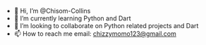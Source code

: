 - 👋 Hi, I’m @Chisom-Collins
- 🌱 I’m currently learning Python and Dart
- 💞️ I’m looking to collaborate on Python related projects and Dart
- 📫 How to reach me email: chizzymomo123@gmail.com

<!---
Chisom-Collins/Chisom-Collins is a ✨ special ✨ repository because its `README.md` (this file) appears on your GitHub profile.
You can click the Preview link to take a look at your changes.
--->
